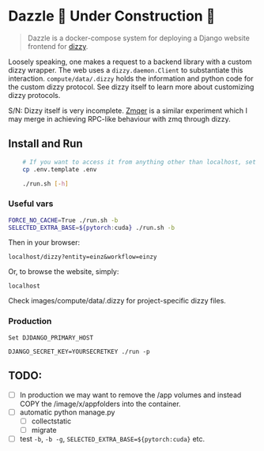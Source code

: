 # Dazzle  🚧 Under Construction 🚧

> Dazzle is a docker-compose system for deploying a Django website frontend for [dizzy](https://github.com/GRAYgoose124/dizzy).


Loosely speaking, one makes a request to a backend library with a custom dizzy wrapper. The web uses a `dizzy.daemon.Client` to substantiate this interaction. `compute/data/.dizzy` holds the information and python code for the custom dizzy protocol. See dizzy itself to learn more about customizing dizzy protocols.

S/N: Dizzy itself is very incomplete. [Zmqer](https://github.com/GRAYgoose124/zmqueer) is a similar experiment which I may merge in achieving RPC-like behaviour with zmq through dizzy.


## Install and Run
```bash
    # If you want to access it from anything other than localhost, set the primary host in:
    cp .env.template .env

    ./run.sh [-h]
```

### Useful vars
```bash
FORCE_NO_CACHE=True ./run.sh -b
SELECTED_EXTRA_BASE=${pytorch:cuda} ./run.sh -b
```

Then in your browser:

    localhost/dizzy?entity=einz&workflow=einzy

Or, to browse the website, simply:

    localhost

Check images/compute/data/.dizzy for project-specific dizzy files.

### Production
    Set DJDANGO_PRIMARY_HOST

    DJANGO_SECRET_KEY=YOURSECRETKEY ./run -p

## TODO:
- [ ] In production we may want to remove the /app volumes and instead COPY the /image/x/appfolders into the container.
- [ ] automatic python manage.py 
  - [ ] collectstatic
  - [ ] migrate
- [ ] test `-b`, `-b -g`, `SELECTED_EXTRA_BASE=${pytorch:cuda}` etc.